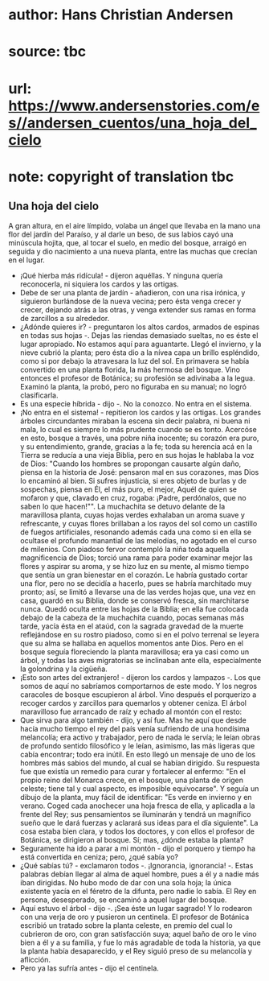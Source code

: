 # author: Hans Christian Andersen
# source: tbc
# url: https://www.andersenstories.com/es//andersen_cuentos/una_hoja_del_cielo
# note: copyright of translation tbc

## Una hoja del cielo 

A gran altura, en el aire límpido, volaba un ángel que llevaba en la
mano una flor del jardín del Paraíso, y al darle un beso, de sus labios
cayó una minúscula hojita, que, al tocar el suelo, en medio del bosque,
arraigó en seguida y dio nacimiento a una nueva planta, entre las muchas
que crecían en el lugar.
- ¡Qué hierba más ridícula! - dijeron aquéllas. Y ninguna quería
reconocerla, ni siquiera los cardos y las ortigas.
- Debe de ser una planta de jardín - añadieron, con una risa irónica, y
siguieron burlándose de la nueva vecina; pero ésta venga crecer y
crecer, dejando atrás a las otras, y venga extender sus ramas en forma
de zarcillos a su alrededor.
- ¿Adónde quieres ir? - preguntaron los altos cardos, armados de espinas
en todas sus hojas -. Dejas las riendas demasiado sueltas, no es éste el
lugar apropiado. No estamos aquí para aguantarte.
Llegó el invierno, y la nieve cubrió la planta; pero ésta dio a la nívea
capa un brillo espléndido, como si por debajo la atravesara la luz del
sol. En primavera se había convertido en una planta florida, la más
hermosa del bosque.
Vino entonces el profesor de Botánica; su profesión se adivinaba a la
legua. Examinó la planta, la probó, pero no figuraba en su manual; no
logró clasificarla.
- Es una especie híbrida - dijo -. No la conozco. No entra en el
sistema.
- ¡No entra en el sistema! - repitieron los cardos y las ortigas. Los
grandes árboles circundantes miraban la escena sin decir palabra, ni
buena ni mala, lo cual es siempre lo más prudente cuando se es tonto.
Acercóse en esto, bosque a través, una pobre niña inocente; su corazón
era puro, y su entendimiento, grande, gracias a la fe; toda su herencia
acá en la Tierra se reducía a una vieja Biblia, pero en sus hojas le
hablaba la voz de Dios: "Cuando los hombres se propongan causarte algún
daño, piensa en la historia de José: pensaron mal en sus corazones, mas
Dios lo encaminó al bien. Si sufres injusticia, si eres objeto de burlas
y de sospechas, piensa en Él, el más puro, el mejor, Aquél de quien se
mofaron y que, clavado en cruz, rogaba:
¡Padre, perdónalos, que no saben lo que hacen!"".
La muchachita se detuvo delante de la maravillosa planta, cuyas hojas
verdes exhalaban un aroma suave y refrescante, y cuyas flores brillaban
a los rayos del sol como un castillo de fuegos artificiales, resonando
además cada una como si en ella se ocultase el profundo manantial de las
melodías, no agotado en el curso de milenios. Con piadoso fervor
contempló la niña toda aquella magnificencia de Dios; torció una rama
para poder examinar mejor las flores y aspirar su aroma, y se hizo luz
en su mente, al mismo tiempo que sentía un gran bienestar en el corazón.
Le habría gustado cortar una flor, pero no se decidía a hacerlo, pues se
habría marchitado muy pronto; así, se limitó a llevarse una de las
verdes hojas que, una vez en casa, guardó en su Biblia, donde se
conservó fresca, sin marchitarse nunca.
Quedó oculta entre las hojas de la Biblia; en ella fue colocada debajo
de la cabeza de la muchachita cuando, pocas semanas más tarde, yacía
ésta en el ataúd, con la sagrada gravedad de la muerte reflejándose en
su rostro piadoso, como si en el polvo terrenal se leyera que su alma se
hallaba en aquellos momentos ante Dios.
Pero en el bosque seguía floreciendo la planta maravillosa; era ya casi
como un árbol, y todas las aves migratorias se inclinaban ante ella,
especialmente la golondrina y la cigüeña.
- ¡Esto son artes del extranjero! - dijeron los cardos y lampazos -. Los
que somos de aquí no sabríamos comportarnos de este modo.
Y los negros caracoles de bosque escupieron al árbol.
Vino después el porquerizo a recoger cardos y zarcillos para quemarlos y
obtener ceniza. El árbol maravilloso fue arrancado de raíz y echado al
montón con el resto:
- Que sirva para algo también - dijo, y así fue.
Mas he aquí que desde hacía mucho tiempo el rey del país venía sufriendo
de una hondísima melancolía; era activo y trabajador, pero de nada le
servía; le leían obras de profundo sentido filosófico y le leían,
asimismo, las más ligeras que cabía encontrar; todo era inútil. En esto
llegó un mensaje de uno de los hombres más sabios del mundo, al cual se
habían dirigido. Su respuesta fue que existía un remedio para curar y
fortalecer al enfermo: "En el propio reino del Monarca crece, en el
bosque, una planta de origen celeste; tiene tal y cual aspecto, es
imposible equivocarse". Y seguía un dibujo de la planta, muy fácil de
identificar: "Es verde en invierno y en verano. Coged cada anochecer
una hoja fresca de ella, y aplicadla a la frente del Rey; sus
pensamientos se iluminarán y tendrá un magnífico sueño que le dará
fuerzas y aclarará sus ideas para el día siguiente".
La cosa estaba bien clara, y todos los doctores, y con ellos el profesor
de Botánica, se dirigieron al bosque. Sí; mas, ¿dónde estaba la planta?
- Seguramente ha ido a parar a mi montón - dijo el porquero y tiempo ha
está convertida en ceniza; pero, ¿qué sabía yo?
- ¿Qué sabías tú? - exclamaron todos -. ¡Ignorancia, ignorancia! -.
Estas palabras debían llegar al alma de aquel hombre, pues a él y a
nadie más iban dirigidas.
No hubo modo de dar con una sola hoja; la única existente yacía en el
féretro de la difunta, pero nadie lo sabía.
El Rey en persona, desesperado, se encaminó a aquel lugar del bosque.
- Aquí estuvo el árbol - dijo -. ¡Sea éste un lugar sagrado!
Y lo rodearon con una verja de oro y pusieron un centinela. El profesor
de Botánica escribió un tratado sobre la planta celeste, en premio del
cual lo cubrieron de oro, con gran satisfacción suya; aquel baño de oro
le vino bien a él y a su familia, y fue lo más agradable de toda la
historia, ya que la planta había desaparecido, y el Rey siguió preso de
su melancolía y aflicción.
- Pero ya las sufría antes - dijo el centinela.
